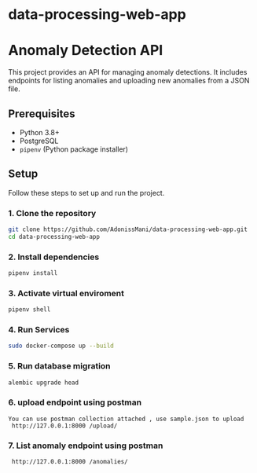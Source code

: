 # data-processing-web-app
# Anomaly Detection API

This project provides an API for managing anomaly detections. It includes endpoints for listing anomalies and uploading new anomalies from a JSON file.

## Prerequisites

- Python 3.8+
- PostgreSQL
- `pipenv` (Python package installer)

## Setup

Follow these steps to set up and run the project.

### 1. Clone the repository

```bash
git clone https://github.com/AdonissMani/data-processing-web-app.git
cd data-processing-web-app
```

### 2. Install dependencies
```bash
pipenv install
```

### 3. Activate virtual enviroment
```bash
pipenv shell
```

### 4. Run Services
```bash
sudo docker-compose up --build
```

### 5. Run database migration
```bash
alembic upgrade head
```

### 6. upload endpoint using postman
```
You can use postman collection attached , use sample.json to upload
 http://127.0.0.1:8000 /upload/
```

### 7. List anomaly endpoint using postman
```
 http://127.0.0.1:8000 /anomalies/
```

